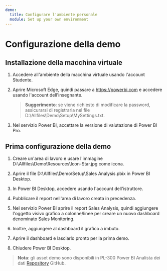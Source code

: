 ```yaml
---
demo:
  title: Configurare l'ambiente personale
  module: Set up your own environment
---
```



# Configurazione della demo

## Installazione della macchina virtuale

1. Accedere all'ambiente della macchina virtuale usando l'account Studente.

1. Aprire Microsoft Edge, quindi passare a <https://powerbi.com> e accedere usando l'account dell'insegnante.
    > **Suggerimento**: se viene richiesto di modificare la password, assicurarsi di registrarla nel file D:\Allfiles\Demo\Setup\MySettings.txt.

1. Nel servizio Power BI, accettare la versione di valutazione di Power BI Pro.

## Prima configurazione della demo

1. Creare un'area di lavoro e usare l'immagine D:\Allfiles\Demo\Resources\Icon-Star.jpg come icona.

1. Aprire il file D:\Allfiles\Demo\Setup\Sales Analysis.pbix in Power BI Desktop.

1. In Power BI Desktop, accedere usando l'account dell'istruttore.

1. Pubblicare il report nell'area di lavoro creata in precedenza.

1. Nel servizio Power BI aprire il report Sales Analysis, quindi aggiungere l'oggetto visivo grafico a colonne/linee per creare un nuovo dashboard denominato Sales Monitoring.

1. Inoltre, aggiungere al dashboard il grafico a imbuto.

1. Aprire il dashboard e lasciarlo pronto per la prima demo.

1. Chiudere Power BI Desktop.

> **Nota**: gli asset demo sono disponibili in PL-300 Power BI Analista dei dati [Repository](https://github.com/MicrosoftLearning/PL-300-Microsoft-Power-BI-Data-Analyst/tree/Main/Allfiles/Demo) GitHub.
